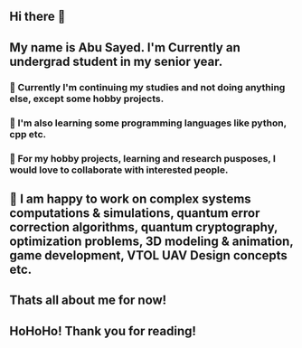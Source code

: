 ## Hi there 👋 
## My name is Abu Sayed. I'm Currently an undergrad student in my senior year.



### 🔭 Currently I'm continuing my studies and not doing anything else, except some hobby projects. 

### 🌱 I'm also learning some programming languages like python, cpp etc. 

### 👯 For my hobby projects, learning and research pusposes, I would love to collaborate with interested people. 

## 🤔 I am happy to work on complex systems computations & simulations, quantum error correction algorithms, quantum cryptography, optimization problems, 3D modeling & animation, game development, VTOL UAV Design concepts etc.

## Thats all about me for now!

## HoHoHo! Thank you for reading!

<!--
**AbuSayedNazim/AbuSayedNazim** is a ✨ _special_ ✨ repository because its `README.md` (this file) appears on your GitHub profile.

Here are some ideas to get you started:
- 🔭 I’m currently working on ...
- 🌱 I’m currently learning ...
- 👯 I’m looking to collaborate on ...
- 🤔 I’m looking for help with ...
- 💬 Ask me about ...
- 📫 How to reach me: ...
- 😄 Pronouns: ...
- ⚡ Fun fact: ...
-->
